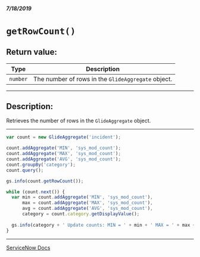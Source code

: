 ##### 7/18/2019
# `getRowCount()`

## Return value:
| Type | Description |
|---|---|
| `number` | The number of rows in the `GlideAggregate` object. |

---

## Description:
Retrieves the number of rows in the `GlideAggregate` object.

---

```js
var count = new GlideAggregate('incident');

count.addAggregate('MIN', 'sys_mod_count');
count.addAggregate('MAX', 'sys_mod_count');
count.addAggregate('AVG', 'sys_mod_count');
count.groupBy('category');
count.query();

gs.info(count.getRowCount());

while (count.next()) {
  var min = count.addAggregate('MIN', 'sys_mod_count'),
      max = count.addAggregate('MAX', 'sys_mod_count'),
      avg = count.addAggregate('AVG', 'sys_mod_count'),
      category = count.category.getDisplayValue();
  
  gs.info(category + ' Update counts: MIN = ' + min + ' MAX = ' + max + ' AVG = ' + avg);
}
```

---

[ServiceNow Docs](https://developer.servicenow.com/app.do#!/api_doc?v=madrid&id=r_ScopedGlideAggregateGetRowCount)